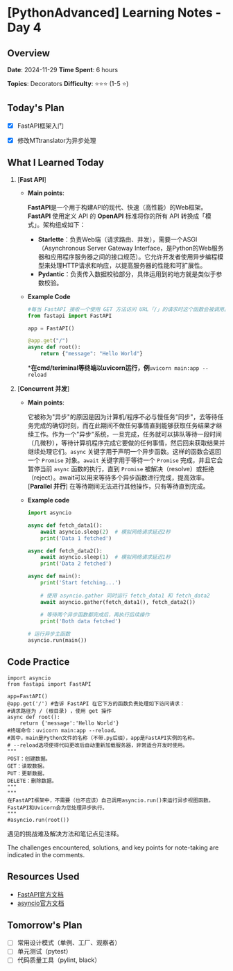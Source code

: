 # [PythonAdvanced] Learning Notes - Day 4

## Overview

**Date**: 2024-11-29                                     **Time Spent**: 6 hours                    

**Topics**: Decorators                                  **Difficulty**: ⭐⭐⭐ (1-5 ⭐)

## Today's Plan

- [x] FastAPI框架入门

- [x] 修改MTtranslator为异步处理

## What I Learned Today

1. [**Fast API**]

   - **Main points**: 
   
     **FastAPI**是一个用于构建API的现代、快速（高性能）的Web框架。**FastAPI** 使用定义 API 的 **OpenAPI** 标准将你的所有 API 转换成「模式」。架构组成如下：
   
     - **Starlette**：负责Web端（请求路由、并发），需要一个ASGI（Asynchronous Server Gateway Interface，是Python的Web服务器和应用程序服务器之间的接口规范）。它允许开发者使用异步编程模型来处理HTTP请求和响应，以提高服务器的性能和可扩展性。
     - **Pydantic**：负责传入数据校验部分，具体运用到的地方就是类似于参数校验。
   
   - **Example Code**
   
     ```python
     #每当 FastAPI 接收一个使用 GET 方法访问 URL「/」的请求时这个函数会被调用。
     from fastapi import FastAPI
     
     app = FastAPI()
     
     @app.get("/") 
     async def root():
         return {"message": "Hello World"}
     
     ```
   
     ***在cmd/teriminal等终端以uvicorn运行，例**`uvicorn main:app --reload`
   
1. [**Concurrent 并发**]

   - **Main points**: 
     
     它被称为"异步"的原因是因为计算机/程序不必与慢任务"同步"，去等待任务完成的确切时刻，而在此期间不做任何事情直到能够获取任务结果才继续工作。作为一个"异步"系统，一旦完成，任务就可以排队等待一段时间（几微秒），等待计算机程序完成它要做的任何事情，然后回来获取结果并继续处理它们。`async` 关键字用于声明一个异步函数。这样的函数会返回一个 `Promise` 对象。`await` 关键字用于等待一个 `Promise` 完成，并且它会暂停当前 `async` 函数的执行，直到 `Promise` 被解决（resolve）或拒绝（reject）。await可以用来等待多个异步函数进行完成，提高效率。[**Parallel 并行**] 在等待期间无法进行其他操作，只有等待直到完成。
     
   - **Example code**
     
     ```python
     import asyncio
     
     async def fetch_data1():
         await asyncio.sleep(2)  # 模拟网络请求延迟2秒
         print('Data 1 fetched')
     
     async def fetch_data2():
         await asyncio.sleep(1)  # 模拟网络请求延迟1秒
         print('Data 2 fetched')
     
     async def main():
         print('Start fetching...')
         
         # 使用 asyncio.gather 同时运行 fetch_data1 和 fetch_data2
         await asyncio.gather(fetch_data1(), fetch_data2())
         
         # 等待两个异步函数都完成后，再执行后续操作
         print('Both data fetched')
     
     # 运行异步主函数
     asyncio.run(main())
     ```

## Code Practice

```
import asyncio
from fastapi import FastAPI

app=FastAPI()
@app.get('/') #告诉 FastAPI 在它下方的函数负责处理如下访问请求：
#请求路径为 / (根目录) ，使用 get 操作
async def root():
    return {'message':'Hello World'}
#终端命令：uvicorn main:app --reload。
#其中，main是Python文件的名称（不带.py后缀），app是FastAPI实例的名称。
# --reload选项使得代码更改后自动重新加载服务器，非常适合开发时使用。
"""
POST：创建数据。
GET：读取数据。
PUT：更新数据。
DELETE：删除数据。
"""
"""
在FastAPI框架中，不需要（也不应该）自己调用asyncio.run()来运行异步视图函数。
FastAPI和Uvicorn会为您处理异步执行。
"""
#asyncio.run(root())
```

遇见的挑战难及解决方法和笔记点见注释。

The challenges encountered, solutions, and key points for note-taking are indicated in the comments.

## Resources Used

- [FastAPI官方文档](https://fastapi.tiangolo.com/) 
- [asyncio官方文档](https://docs.python.org/3/library/asyncio.html)

## Tomorrow's Plan

- [ ] 常用设计模式（单例、工厂、观察者）
- [ ] 单元测试（pytest）
- [ ] 代码质量工具（pylint, black）
